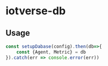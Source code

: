 # iotverse-db

## Usage

```js
const setupDabase(config).then(db=>{
    const {Agent, Metric} = db
}).catch(err => console.error(err))
```
